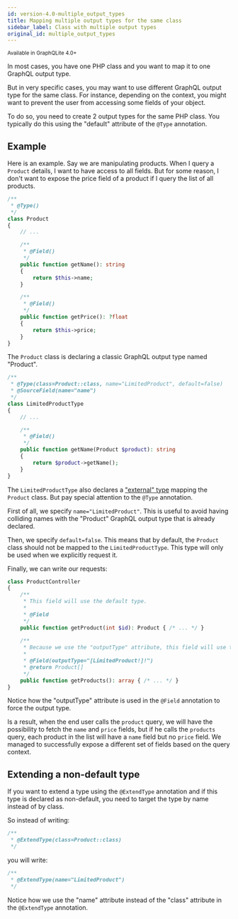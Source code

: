 ```yaml
---
id: version-4.0-multiple_output_types
title: Mapping multiple output types for the same class
sidebar_label: Class with multiple output types
original_id: multiple_output_types
---
```

<small>Available in GraphQLite 4.0+</small>

In most cases, you have one PHP class and you want to map it to one GraphQL output type.

But in very specific cases, you may want to use different GraphQL output type for the same class.
For instance, depending on the context, you might want to prevent the user from accessing some fields of your object.

To do so, you need to create 2 output types for the same PHP class. You typically do this using the "default" attribute of the `@Type` annotation.

## Example

Here is an example. Say we are manipulating products. When I query a `Product` details, I want to have access to all fields.
But for some reason, I don't want to expose the price field of a product if I query the list of all products.  

```php
/**
 * @Type()
 */
class Product
{
    // ...

    /**
     * @Field()
     */
    public function getName(): string
    {
        return $this->name;
    }

    /**
     * @Field()
     */
    public function getPrice(): ?float
    {
        return $this->price;
    }
}
```

The `Product` class is declaring a classic GraphQL output type named "Product".

```php
/**
 * @Type(class=Product::class, name="LimitedProduct", default=false)
 * @SourceField(name="name")
 */
class LimitedProductType
{
    // ...

    /**
     * @Field()
     */
    public function getName(Product $product): string
    {
        return $product->getName();
    }
}
```


The `LimitedProductType` also declares a ["external" type](external_type_declaration.md) mapping the `Product` class.
But pay special attention to the `@Type` annotation.

First of all, we specify `name="LimitedProduct"`. This is useful to avoid having colliding names with the "Product" GraphQL output type
that is already declared.

Then, we specify `default=false`. This means that by default, the `Product` class should not be mapped to the `LimitedProductType`.
This type will only be used when we explicitly request it.

Finally, we can write our requests:

```php
class ProductController
{
    /**
     * This field will use the default type.
     *
     * @Field
     */
    public function getProduct(int $id): Product { /* ... */ } 
    
    /**
     * Because we use the "outputType" attribute, this field will use the other type.
     *
     * @Field(outputType="[LimitedProduct!]!")
     * @return Product[]
     */
    public function getProducts(): array { /* ... */ } 
}
``` 

Notice how the "outputType" attribute is used in the `@Field` annotation to force the output type.

Is a result, when the end user calls the `product` query, we will have the possibility to fetch the `name` and `price` fields,
but if he calls the `products` query, each product in the list will have a `name` field but no `price` field. We managed
to successfully expose a different set of fields based on the query context.

## Extending a non-default type

If you want to extend a type using the `@ExtendType` annotation and if this type is declared as non-default,
you need to target the type by name instead of by class.

So instead of writing:

```php
/**
 * @ExtendType(class=Product::class)
 */
```

you will write:

```php
/**
 * @ExtendType(name="LimitedProduct")
 */
```

Notice how we use the "name" attribute instead of the "class" attribute in the `@ExtendType` annotation.
